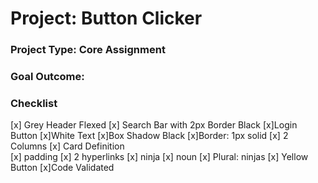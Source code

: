 # Project: Button Clicker 

### Project Type: Core Assignment 

### Goal Outcome: 


### Checklist 
[x] Grey Header Flexed 
[x] Search Bar with 2px Border Black
[x]Login Button 
    [x]White Text
    [x]Box Shadow Black 
    [x]Border: 1px solid 
[x] 2 Columns 
[x] Card Definition  
        [x] padding 
    [x] 2 hyperlinks
    [x] ninja
    [x] noun
    [x] Plural: ninjas
    [x] Yellow Button
[x]Code Validated
